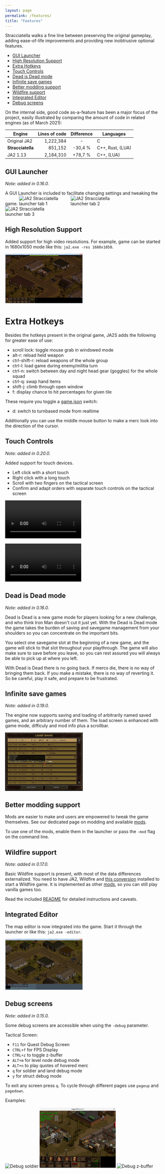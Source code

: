 ```yaml
---
layout: page
permalink: /features/
title: "Features"
---
```


Stracciatella walks a fine line between preserving the original gameplay, adding ease-of-life
improvements and providing new inobtrusive optional features.

  - [GUI Launcher](#gui-launcher)
  - [High Resolution Support](#high-resolution-support)
  - [Extra Hotkeys](#extra-hotkeys)
  - [Touch Controls](#touch-controls)
  - [Dead is Dead mode](#dead-is-dead-mode)
  - [Infinite save games](#infinite-save-games)
  - [Better modding support](#better-modding-support)
  - [Wildfire support](#wildfire-support)
  - [Integrated Editor](#integrated-editor)
  - [Debug screens](#debug-screens)

On the internal side, good code as-a-feature has been a major focus of the project, easily
illustrated by comparing the amount of code in related engines (as of March 2021):

<table>
  <thead>
    <tr>
      <th>Engine</th>
      <th>Lines of code</th>
      <th>Difference</th>
      <th>Languages</th>
    </tr>
  </thead>
  <tbody>
    <tr>
      <td>Original JA2</td>
      <td style="text-align: right;">1,222,384</td>
      <td style="text-align: center;">-</td>
      <td>C</td>
    </tr>
    <tr>
      <td><strong>Stracciatella</strong></td>
      <td style="text-align: right;">851,152</td>
      <td style="text-align: center;">-30,4 %</td>
      <td>C++, Rust, (LUA)</td>
    </tr>
    <tr>
      <td>JA2 1.13</td>
      <td style="text-align: right;">2,184,310</td>
      <td style="text-align: center;">+78,7 %</td>
      <td>C++, (LUA)</td>
    </tr>
  </tbody>
</table>


## GUI Launcher
*Note: added in 0.16.0.*

A GUI Launcher is included to facilitate changing settings and tweaking the game.
<img src="/img/features/launcher-tab1.jpg" style="max-width: 32.5%" alt="JA2 Stracciatella launcher tab 1">
<img src="/img/features/launcher-tab2.jpg" style="max-width: 32.5%" alt="JA2 Stracciatella launcher tab 2">
<img src="/img/features/launcher-tab3.jpg" style="max-width: 32.5%" alt="JA2 Stracciatella launcher tab 3">


## High Resolution Support

Added support for high video resolutions. For example, game can be started in 1680x1050  mode like this: `ja2.exe -res 1680x1050`.

<img src="/img/features/high-res.jpg" style="max-width: 50%" alt="JA2 Stracciatella in 1680x1050 resolution">

# Extra Hotkeys

Besides the hotkeys present in the original game, JA2S adds the following for greater ease of use:
- scroll lock: toggle mouse grab in windowed mode
- alt-r: reload held weapon
- ctrl-shift-r: reload weapons of the whole group
- ctrl-l: load game during enemy/militia turn
- ctrl-n: switch between day and night head gear (goggles) for the whole squad
- ctrl-q: swap hand items
- shift-j: climb through open window
- f: display chance to hit percentages for given tile

These require you toggle a [game.json](mods.md) switch:
- d: switch to turnbased mode from realtime

Additionally you can use the middle mouse button to make a merc look into the direction of the cursor.

## Touch Controls
*Note: added in 0.20.0.*

Added support for touch devices.

- Left click with a short touch
- Right click with a long touch
- Scroll with two fingers on the tactical screen
- Confirm and adapt orders with separate touch controls on the tactical screen

<p>
  <video src="/img/features/touch-shoot.mp4" style="max-width: 49%" loop autoplay></video>

  <video src="/img/features/touch-scroll.mp4" style="max-width: 49%" loop autoplay></video>
</p>

## Dead is Dead mode
*Note: added in 0.16.0.*

Dead is Dead is a new game mode for players looking for a new challenge, and who think Iron Man doesn't cut it just yet. With the Dead is Dead mode the game takes the burden of saving and savegame management from your shoulders so you can concentrate on the important bits.

You select one savegame slot at the beginning of a new game, and the game will stick to that slot throughout your playthrough. The game will also make sure to save before you leave, so you can rest assured you will always be able to pick up at where you left.

With Dead is Dead there is no going back. If mercs die, there is no way of bringing them back. If you make a mistake, there is no way of reverting it. So be careful, play it safe, and prepare to be frustrated.


## Infinite save games
*Note: added in 0.19.0.*

The engine now supports saving and loading of arbitrarily named saved games, and an arbitrary number of them.
The load screen is enhanced with game mode, difficuly and mod info plus a scrollbar.

<img src="/img/features/new_saveload.jpg" style="max-width: 50%" alt="JA2 Stracciatella's enhanced load screen">


## Better modding support
Mods are easier to make and users are empowered to tweak the game themselves. See our dedicated page on modding and available [mods](mods.md).

To use one of the mods, enable them in the launcher or pass the `-mod` flag on the command line.


## Wildfire support
*Note: added in 0.17.0.*

Basic Wildfire support is present, with most of the data differences externalized. You need
to have JA2, Wildfire and [this conversion](https://github.com/ja2-stracciatella/mod-wildfire-maps/releases)
installed to start a Wildfire game. It is implemented as other [mods](mods.md), so you can
still play vanilla games too.

Read the included [README](https://github.com/ja2-stracciatella/mod-wildfire-maps/blob/master/README.md)
for detailed instructions and caveats.


## Integrated Editor

The map editor is now integrated into the game. Start it through the launcher or like this: `ja2.exe -editor`.

<img src="/img/features/integrated-editor.jpg" style="max-width: 50%" alt="JA2 Stracciatella Editor">


## Debug screens
*Note: added in 0.15.0.*

Some debug screens are accessible when using the `-debug` parameter.

Tactical Screen:

- `F11` for Quest Debug Screen
- `CTRL+f` for FPS Display
- `CTRL+z` to toggle z-buffer
- `ALT+m` for level node debug mode
- `ALT+n` to play quotes of hovered merc
- `q` for soldier and land debug mode
- `y` for struct debug mode

To exit any screen press `q`. To cycle through different pages use `pageup` and `pagedown`.

Examples:

<img src="/img/features/debug-soldier.png" style="max-width: 49%" alt="Debug soldier">
<img src="/img/features/debug-land.png" style="max-width: 49%" alt="Debug land">
<img src="/img/features/debug-z-buffer.png" style="max-width: 49%" alt="Debug z-buffer">
